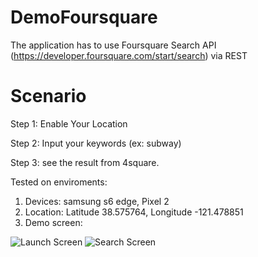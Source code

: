 # DemoFoursquare
The application has to use Foursquare Search API (https://developer.foursquare.com/start/search) via REST

# Scenario

Step 1: Enable Your Location

Step 2: Input your keywords (ex: subway)

Step 3: see the result from 4square.

Tested on enviroments: 

1. Devices: samsung s6 edge, Pixel 2
2. Location: Latitude	38.575764, Longitude	-121.478851
3. Demo screen:

![Launch Screen](https://i.imgur.com/dDow3SL.png)
![Search Screen](https://i.imgur.com/ijnnSYl.png)




